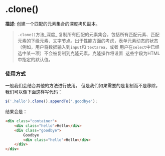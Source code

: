 # .clone()

**描述:** 创建一个匹配的元素集合的深度拷贝副本。
>`.clone()`方法_深度_ 复制所有匹配的元素集合，包括所有匹配元素、匹配元素的下级元素、文字节点。出于性能方面的考虑，表单元素动态的状态（例如，用户将数据输入到`input`和 `textarea`，或者 用户在`select`中已经选中某一项）不会被复制到克隆元素。克隆操作将设置  这些字段为HTML中指定的默认值。

### 使用方式
一般我们会结合其他的方法进行使用。
但是我们如果需要的是复制而不是移除，我们可以像下面这样写代码：
```js
$('.hello').clone().appendTo('.goodbye');
```
结果会是：
```html
<div class="container">
	<div class="hello">Hello</div>
	<div class="goodbye">
		Goodbye
		<div class="hello">Hello</div>
	</div>
</div>
```